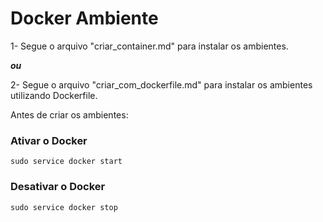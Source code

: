 # Docker Ambiente
1- Segue o arquivo "criar_container.md" para instalar os ambientes.

**_ou_**

2- Segue o arquivo "criar_com_dockerfile.md" para instalar os ambientes utilizando Dockerfile.


Antes de criar os ambientes:
### Ativar o Docker
```
sudo service docker start 
```

### Desativar o Docker
```
sudo service docker stop 
```
